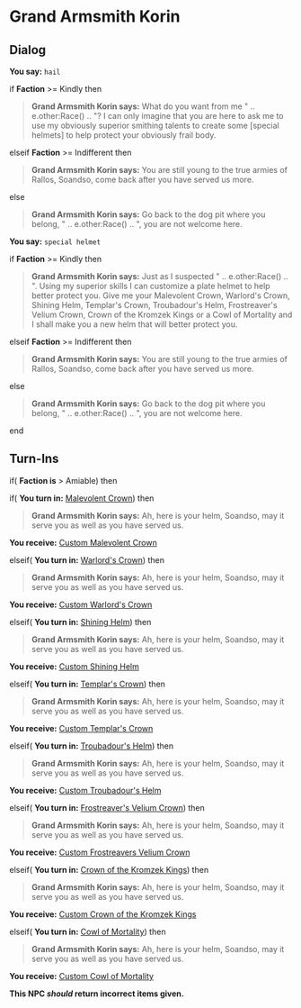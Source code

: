 # Grand Armsmith Korin
## Dialog

**You say:** `hail`



if **Faction** >= Kindly then



>**Grand Armsmith Korin says:** What do you want from me " .. e.other:Race() .. "? I can only imagine that you are here to ask me to use my obviously superior smithing talents to create some [special helmets] to help protect your obviously frail body.


elseif **Faction** >= Indifferent then



>**Grand Armsmith Korin says:** You are still young to the true armies of Rallos, Soandso, come back after you have served us more.




else



>**Grand Armsmith Korin says:** Go back to the dog pit where you belong, " .. e.other:Race() .. ", you are not welcome here.


**You say:** `special helmet`



if **Faction** >= Kindly then



>**Grand Armsmith Korin says:** Just as I suspected " .. e.other:Race() .. ". Using my superior skills I can customize a plate helmet to help better protect you. Give me your Malevolent Crown, Warlord's Crown, Shining Helm, Templar's Crown, Troubadour's Helm, Frostreaver's Velium Crown, Crown of the Kromzek Kings or a Cowl of Mortality and I shall make you a new helm that will better protect you.


elseif **Faction** >= Indifferent then



>**Grand Armsmith Korin says:** You are still young to the true armies of Rallos, Soandso, come back after you have served us more.




else



>**Grand Armsmith Korin says:** Go back to the dog pit where you belong, " .. e.other:Race() .. ", you are not welcome here.

end

## Turn-Ins





if( **Faction is** > Amiable) then


if( **You turn in:** [Malevolent Crown](/item/25349)) then 



>**Grand Armsmith Korin says:** Ah, here is your helm, Soandso, may it serve you as well as you have served us.



 **You receive:**  [Custom Malevolent Crown](/item/31520) 


elseif( **You turn in:** [Warlord's Crown](/item/25433)) then 



>**Grand Armsmith Korin says:** Ah, here is your helm, Soandso, may it serve you as well as you have served us.



 **You receive:**  [Custom Warlord's Crown](/item/31524) 


elseif( **You turn in:** [Shining Helm](/item/25370)) then 



>**Grand Armsmith Korin says:** Ah, here is your helm, Soandso, may it serve you as well as you have served us.



 **You receive:**  [Custom Shining Helm](/item/31521) 


elseif( **You turn in:** [Templar's Crown](/item/25391)) then 



>**Grand Armsmith Korin says:** Ah, here is your helm, Soandso, may it serve you as well as you have served us.



 **You receive:**  [Custom Templar's Crown](/item/31523) 


elseif( **You turn in:** [Troubadour's Helm](/item/25384)) then 



>**Grand Armsmith Korin says:** Ah, here is your helm, Soandso, may it serve you as well as you have served us.



 **You receive:**  [Custom Troubadour's Helm](/item/31522) 


elseif( **You turn in:** [Frostreaver's Velium Crown](/item/30507)) then 



>**Grand Armsmith Korin says:** Ah, here is your helm, Soandso, may it serve you as well as you have served us.



 **You receive:**  [Custom Frostreavers Velium Crown](/item/2610) 


elseif( **You turn in:** [Crown of the Kromzek Kings](/item/25194)) then 



>**Grand Armsmith Korin says:** Ah, here is your helm, Soandso, may it serve you as well as you have served us.



 **You receive:**  [Custom Crown of the Kromzek Kings](/item/2611) 


elseif( **You turn in:** [Cowl of Mortality](/item/26025)) then 



>**Grand Armsmith Korin says:** Ah, here is your helm, Soandso, may it serve you as well as you have served us.



 **You receive:**  [Custom Cowl of Mortality](/item/2612) 


**This NPC *should* return incorrect items given.**
 